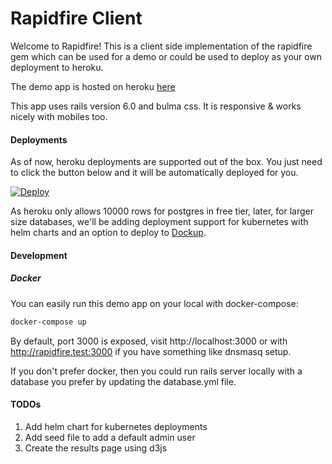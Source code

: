 # Rapidfire Client

Welcome to Rapidfire! This is a client side implementation of the rapidfire gem which can be used for a demo or could be used to deploy as your own deployment to heroku.

The demo app is hosted on heroku [here](https://rapidfire.herokuapp.com)

This app uses rails version 6.0 and bulma css. It is responsive & works nicely with mobiles too.

#### Deployments

As of now, heroku deployments are supported out of the box. You just need to click the button below and it will be automatically deployed for you.

[![Deploy](https://www.herokucdn.com/deploy/button.svg)](https://heroku.com/deploy)

As heroku only allows 10000 rows for postgres in free tier, later, for larger size databases, we'll be adding deployment support for kubernetes with helm charts and an option to deploy to [Dockup](https://getdockup.com/).

#### Development

##### Docker

You can easily run this demo app on your local with docker-compose:
```bash
docker-compose up
```
By default, port 3000 is exposed, visit http://localhost:3000 or with http://rapidfire.test:3000 if you have something like dnsmasq setup.

If you don't prefer docker, then you could run rails server locally with a database you prefer by updating the database.yml file.

#### TODOs

1. Add helm chart for kubernetes deployments
2. Add seed file to add a default admin user
3. Create the results page using d3js

